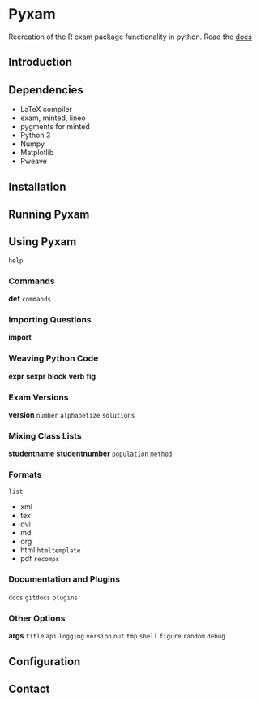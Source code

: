 # Pyxam
Recreation of the R exam package functionality in python. Read the [docs](https://rawgit.com/balancededge/pyxam/master/docs/build/0_index.html)
## Introduction

## Dependencies
 - LaTeX compiler
 - exam, minted, lineo
 - pygments for minted
 - Python 3
 - Numpy
 - Matplotlib
 - Pweave


## Installation

## Running Pyxam

## Using Pyxam
`help`
### Commands
**def**
`commands`
### Importing Questions
**import**
### Weaving Python Code
**expr**
**sexpr**
**block**
**verb**
**fig**
### Exam Versions
**version**
`number`
`alphabetize`
`solutions`
### Mixing Class Lists
**studentname**
**studentnumber**
`population`
`method`
### Formats
`list`
 - xml
 - tex
 - dvi
 - md
 - org
 - html `htmltemplate`
 - pdf `recomps`

### Documentation and Plugins
`docs`
`gitdocs`
`plugins`
### Other Options
**args**
`title`
`api`
`logging`
`version`
`out`
`tmp`
`shell`
`figure`
`random`
`debug`
## Configuration


## Contact